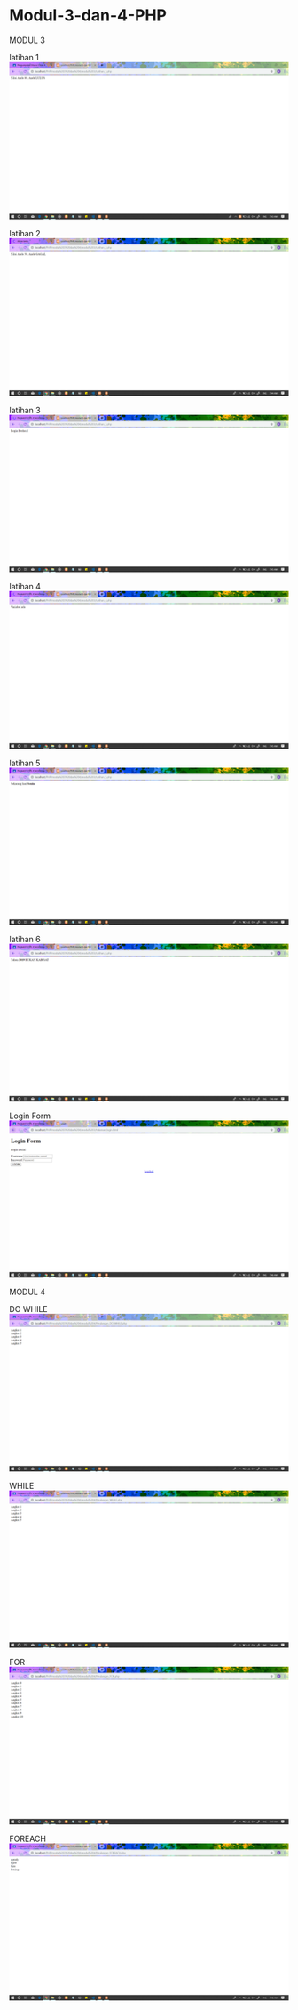 # Modul-3-dan-4-PHP
MODUL 3

latihan 1
![alt text](https://github.com/rizkyfajarramadhan/Modul-3-dan-4-PHP/blob/master/modul%203/lat1.png)

latihan 2
![alt text](https://github.com/rizkyfajarramadhan/Modul-3-dan-4-PHP/blob/master/modul%203/lat2.png)

latihan 3
![alt text](https://github.com/rizkyfajarramadhan/Modul-3-dan-4-PHP/blob/master/modul%203/lat3.png)

latihan 4
![alt text](https://github.com/rizkyfajarramadhan/Modul-3-dan-4-PHP/blob/master/modul%203/lat4.png)

latihan 5
![alt text](https://github.com/rizkyfajarramadhan/Modul-3-dan-4-PHP/blob/master/modul%203/lat5.png)

latihan 6
![alt text](https://github.com/rizkyfajarramadhan/Modul-3-dan-4-PHP/blob/master/modul%203/lat6.png)

Login Form
![alt text](https://github.com/rizkyfajarramadhan/Modul-3-dan-4-PHP/blob/master/modul%203/loginform.png)

MODUL 4

DO WHILE
![alt text](https://github.com/rizkyfajarramadhan/Modul-3-dan-4-PHP/blob/master/modul%204/dowhile.png)

WHILE
![alt text](https://github.com/rizkyfajarramadhan/Modul-3-dan-4-PHP/blob/master/modul%204/while.png)

FOR
![alt text](https://github.com/rizkyfajarramadhan/Modul-3-dan-4-PHP/blob/master/modul%204/for.png)

FOREACH
![alt text](https://github.com/rizkyfajarramadhan/Modul-3-dan-4-PHP/blob/master/modul%204/foreach.png)
